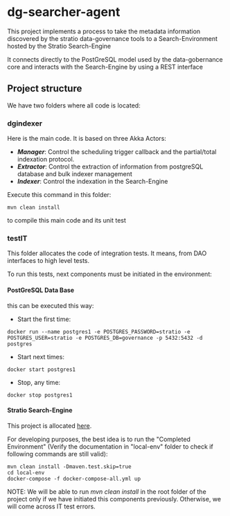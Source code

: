 # dg-searcher-agent

This project implements a process to take the metadata information discovered by the stratio data-governance tools to a Search-Environment hosted by the Stratio Search-Engine

It connects directly to the PostGreSQL model used by the data-gobernance core and interacts with the Search-Engine by using a REST interface

## Project structure

We have two folders where all code is located: 

### dgindexer

Here is the main code. It is based on three Akka Actors:
- ***Manager***: Control the scheduling trigger callback and the partial/total indexation protocol.
- ***Extractor***: Control the extraction of information from postgreSQL database and bulk indexer management
- ***Indexer***: Control the indexation in the Search-Engine

Execute this command in this folder:
```
mvn clean install
```
to compile this main code and its unit test

### testIT

This folder allocates the code of integration tests. It means, from DAO interfaces to high level tests.

To run this tests, next components must be initiated in the environment:

#### PostGreSQL Data Base

this can be executed this way:
- Start the first time:
```
docker run --name postgres1 -e POSTGRES_PASSWORD=stratio -e POSTGRES_USER=stratio -e POSTGRES_DB=governance -p 5432:5432 -d postgres
```
- Start next times:
```
docker start postgres1
```
- Stop, any time:
```
docker stop postgres1
```

#### Stratio Search-Engine

This project is allocated [here](https://github.com/Stratio/search-engine-core).

For developing purposes, the best idea is to run the "Completed Environment" (Verify the documentation in "local-env" folder to check if following commands are still valid):
```
mvn clean install -Dmaven.test.skip=true
cd local-env
docker-compose -f docker-compose-all.yml up
```

NOTE: We will be able to run *mvn clean install* in the root folder of the project only if we have initiated this components previously. Otherwise, we will come across IT test errors.